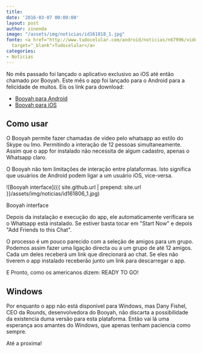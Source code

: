 ```yaml
---
title: 
date: '2016-03-07 00:00:00'
layout: post
author: zinenda
image: "/assets/img/noticias/id161818_1.jpg"
fonte: <a href="http://www.tudocelular.com/android/noticias/n67996/videochamadas-no-android-via-booyah-app.html"
  target="_blank">Tudocelular</a>
categories:
- Noticias
---
```


No mês passado foi lançado o aplicativo exclusivo ao iOS até então chamado por Booyah.
Este mês o app foi lançado para o Android para a felicidade de muitos.
Eis os link para download: 

- [Booyah para Android](https://www.google.com/url?sa=t&rct=j&q=&esrc=s&source=web&cd=6&cad=rja&uact=8&ved=0ahUKEwjegJCsx67LAhXF6HIKHcaACD8QFgg8MAU&url=https%3A%2F%2Fplay.google.com%2Fstore%2Fapps%2Fdetails%3Fid%3Dcom.rounds.booyah&usg=AFQjCNE7hKMtDKxzskEo3Z5leFa3UN7qkA&sig2=fBuWsb6YAneXjqxQLXJtvQ&bvm=bv.116274245,d.bGs)
- [Booyah para iOS](https://www.google.com/url?sa=t&rct=j&q=&esrc=s&source=web&cd=1&cad=rja&uact=8&ved=0ahUKEwjegJCsx67LAhXF6HIKHcaACD8QFggcMAA&url=https%3A%2F%2Fitunes.apple.com%2Fus%2Fapp%2Fbooyah-video-chat-for-whatsapp%2Fid1068430191%3Fmt%3D8&usg=AFQjCNGoWcUaF6geEdG0QjPl5MzS7KB0RA&sig2=L8TU_O3HXcZAN6qwwIENDg&bvm=bv.116274245,d.bGs)

## Como usar
O Booyah permite fazer chamadas de video pelo whatsapp ao estilo do Skype ou Imo.
Permitindo a interação de 12 pessoas simultaneamente.
Assim que o app for instalado não necessita de algum cadastro, apenas o Whatsapp claro.

O Booyah não tem limitações de interação entre plataformas.
Isto significa que usuários de Android podem ligar a um usuário iOS, vice-versa.

![Booyah interface]({{ site.github.url | prepend: site.url }}/assets/img/noticias/id161806_1.jpg)

Booyah interface

Depois da instalação e execução do app, ele automaticamente verificara se o Whatsapp está instalado.
Se estiver basta tocar em "Start Now" e depois "Add Friends to this Chat".

O processo é um pouco parecido com a seleção de amigos para um grupo.
Podemos assim fazer uma ligação directa ou a um grupo de até 12 amigos.
Cada um deles receberá um link que direcionará ao chat.
Se eles não tiverem o app instalado receberão junto um link para descarregar o app.

E Pronto, como os americanos dizem: READY TO GO!

## Windows
Por enquanto o app não está disponivel para Windows, mas Dany Fishel, CEO da Rounds, desenvolvedora do Booyah, não discarta a possibilidade da existencia duma versão para esta plataforma.
Então vai lá uma esperança aos amantes do Windows, que apenas tenham paciencia como sempre.

Até a proxima!